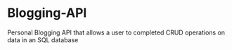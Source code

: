 # Blogging-API
Personal Blogging API that allows a user to completed CRUD operations on data in an SQL database
